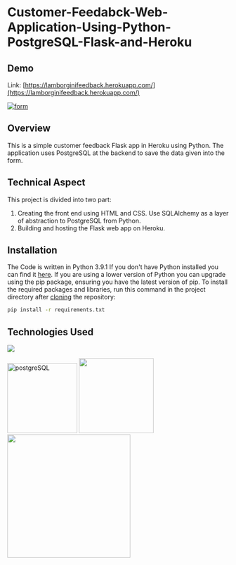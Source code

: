 # Customer-Feedabck-Web-Application-Using-Python-PostgreSQL-Flask-and-Heroku

## Demo
Link: [https://lamborginifeedback.herokuapp.com/](https://lamborginifeedback.herokuapp.com/)

[![form](https://user-images.githubusercontent.com/37532698/108682769-28d36f00-750a-11eb-9ece-6137abd84fd5.jpg)](https://lamborginifeedback.herokuapp.com/)

## Overview
This is a simple customer feedback Flask app in Heroku using Python. The application uses PostgreSQL at the backend to save the data given into the form.

## Technical Aspect
This project is divided into two part:
1. Creating the front end using HTML and CSS. Use SQLAlchemy as a layer of abstraction to PostgreSQL from Python.
2. Building and hosting the Flask web app on Heroku.
    

## Installation
The Code is written in Python 3.9.1 If you don't have Python installed you can find it [here](https://www.python.org/downloads/). If you are using a lower version of Python you can upgrade using the pip package, ensuring you have the latest version of pip. To install the required packages and libraries, run this command in the project directory after [cloning](https://www.howtogeek.com/451360/how-to-clone-a-github-repository/) the repository:
```bash
pip install -r requirements.txt
```

## Technologies Used

![](https://forthebadge.com/images/badges/made-with-python.svg)

[<img width="159" alt="postgreSQL" src="https://user-images.githubusercontent.com/37532698/108682128-5f5cba00-7509-11eb-9ab4-2cc02f7971c0.png">](https://www.postgresql.org/) [<img target="_blank" src="https://flask.palletsprojects.com/en/1.1.x/_images/flask-logo.png" width=170>](https://flask.palletsprojects.com/en/1.1.x/) [<img target="_blank" src="https://number1.co.za/wp-content/uploads/2017/10/gunicorn_logo-300x85.png" width=280>](https://gunicorn.org)  


